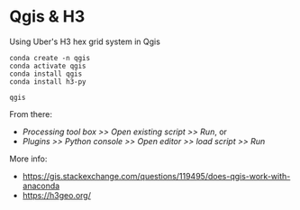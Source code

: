 # Qgis & H3
Using Uber's H3 hex grid system in Qgis

    conda create -n qgis
    conda activate qgis
    conda install qgis
    conda install h3-py

    qgis

From there:
* _Processing tool box >> Open existing script >> Run_, or
* _Plugins >> Python console >> Open editor >> load script >> Run_

More info: 
 - https://gis.stackexchange.com/questions/119495/does-qgis-work-with-anaconda
 - https://h3geo.org/
